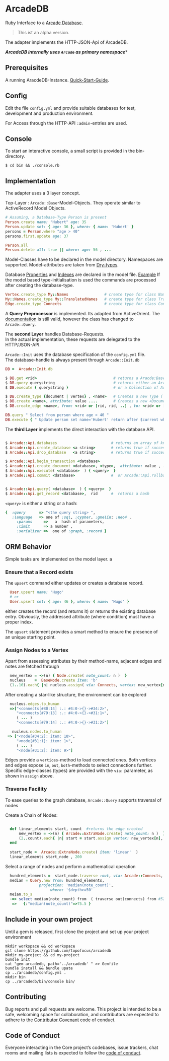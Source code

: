 #  ArcadeDB

Ruby Interface to a [Arcade Database](https://arcadedb.com/).

> This ist an alpha version. 

The adapter implements the HTTP-JSON-Api of ArcadeDB.

***ArcadeDB internally uses `Arcade` as primary namespace**** 

## Prerequisites

A running AracdeDB-Instance. [Quick-Start-Guide](https://docs.arcadedb.com/#Quick-Start-Docker).

## Config

Edit the file `config.yml`  and  provide suitable databases for test, development and production environment.

For Access through the HTTP-API `:admin`-entries are used. 

## Console

To start an interactive console, a small script is provided in the bin-directory.

```
$ cd bin && ./console.rb 
```
## Implementation

The adapter uses a 3 layer concept. 

Top-Layer : `Arcade::Base`-Model-Objects. 
They operate similar to ActiveRecord Model Objects.

```ruby
# Assuming, a Database-Type Person is present
Person.create name: "Hubert" age: 35
Person.update set: { age: 36 }, where: { name: 'Hubert' }
persons = Person.where "age > 40"
persons.first.update age: 37

Person.all
Person.delete all: true || where: age: 56 , ...
```
Model-Classes have to be declared in the model directory. Namespaces are supported. 
Model-attributes are taken from [Dry-types](https://dry-rb.org/gems/dry-types/1.2/built-in-types/).

Database [Properties](https://docs.arcadedb.com/#SQL-Create-Property) and [Indexes](https://docs.arcadedb.com/#SQL-Create-Index) are declared in the model file. [Example](https://github.com/topofocus/arcadedb/blob/main/spec/model/node.rb)
If the model based type-initialisation is used
the commands are processed after creating the database-type.
```ruby
Vertex.create_type My::Names                # create tyoe for class Names < Arcade::Vertex 
My::Names.create_type My::TranslatedNames   # create type for class TranslatedNames < Names
Edge.create_type Connects                   # create type for class Connects < Arcade::Edge
```


A **Query Preprocessor** is implemented. Its adapted from ActiveOrient. The [documentation](https://github.com/topofocus/active-orient/wiki/OrientQuery)
is still valid,  however the class has changed to `Arcade::Query`. 

The **second Layer** handles Database-Requests.  
In the actual implementation, these requests are delegated to the HTTP/JSON-API.

`Arcade::Init` uses the database specification of the `config.yml` file.   
The database-handle is always present through `Arcade::Init.db`

```ruby
DB =  Arcade::Init.db

$ DB.get <rid>                                  # returns a Aracde:Base object
$ DB.query querystring                          # returns either an Array of results (as  Hash) 
$ DB.execute { querystring }                    # or a Collection of Arcade::Base objects

$ DB.create_type {document | vertex} , <name>   # Creates a new Type ( Arcade::Base Class)
$ DB.create <name>, attribute: value ....       # Creates a new <Document | Vertex> and returns the rid
$ DB.create_edge <name>, from: <rid> or [rid, rid, ..] , to: <rid> or [rid, rid, ..]

DB.query " Select from person where age > 40 "
DB.execute { " Update person set name='Hubert' return after $current where age = 36 " }
```

The **third Layer** implements the direct interaction with the database API. 

```ruby

$ Arcade::Api.databases                        # returns an array of known databases
$ Arcade::Api.create_database <a string>       # returns true if succesfull
$ Arcade::Api.drop_database   <a string>       # returns true if successfull

$ Arcade::Api.begin_transaction <database>
$ Arcade::Api.create_document <database>, <type>,  attribute: value , ...
$ Arcade::Api.execute( <database>  ) { <query>  }
$ Arcade::Api.commit <database>                #  or Arcade::Api.rollback  


$ Arcade::Api.query( <database>  ) { <query>  }
$ Arcade::Api.get_record <database>,  rid      #  returns a hash
```


`<query>` is  either a  string or   a hash: 
```ruby 
{  :query      => "<the query string> ",
   :language   => one of :sql, :cypher, :gmelin: :neo4 ,
	 :params     =>   a  hash of parameters,
	 :limit      => a number ,
	 :serializer =>  one of :graph, :record }    
```	   

## ORM Behavior

Simple tasks are implemented on the model layer. a

### Ensure that a Record exists

The `upsert` command either updates or creates a database record.   

```ruby
  User.upsert name: 'Hugo'
  # or
  User.upsert set: { age: 46 }, where: { name: 'Hugo' }
```
either creates the record (and returns it) or returns the existing database entry. Obviously, the addressed attribute (where condition) 
must have a proper index. 

The `upsert` statement provides a smart method to ensure the presence of an unique starting point. 

### Assign Nodes to a Vertex 

Apart from assessing attributes by their method-name, adjacent edges and notes are fetched through

```ruby 
  new_vertex = ->(n) { Node.create( note_count: n )  }                      ## lambda to create a Node type record
  nucleus    =  BaseNode.create item: 'b'                                   ## create a start node
  (1..10).each{ |n| nucleus.assign( via: Connects, vertex: new_vertex[n]) } ## connect nodes via Connects-Edges
```
After creating a star-like structure, the environment can be explored 
```ruby 
  nucleus.edges.to_human
  =>["<connects[#80:14] :.: #4:0->{}->#34:2>",                                  
     "<connects[#79:13] :.: #4:0->{}->#31:1>",                                  
     ( ... )
     "<connects[#79:14] :.: #4:0->{}->#31:2>"] 

   nucleus.nodes.to_human
 => ["<node[#34:2]: item: 10>",                                                         
     "<node[#31:1]: item: 1>",                                                          
     ( ... )
     "<node[#31:2]: item: 9>"]    
```

Edges provide a `vertices`-method to load connected ones.  Both vertices and edges expose `in`, `out`,  `both`-methods to select connections further. 
Specific edge-classes (types) are provided with the `via:` parameter,  as shown in `assign` above. 


### Traverse Facility

To ease queries to the graph database, `Arcade::Query` supports traversal of nodes

Create a Chain of Nodes:
```ruby

  def linear_elements start, count  #returns the edge created
      new_vertex = ->(n) { Arcade::ExtraNode.create( note_count: n )  }
      (2..count).each{ |n| start = start.assign vertex: new_vertex[n], via: Arcade::Connects  }
  end
   
  start_node =  Arcade::ExtraNode.create( item: 'linear'  )
  linear_elements start_node , 200
```

Select a range of nodes and perform a mathematical operation

```ruby 
  hundred_elements =  start_node.traverse :out, via: Arcade::Connects, depth: 100
  median = Query.new from: hundred_elements,
               projection: 'median(note_count)',
                    where: '$depth>=50'
  meian.to_s
  -=> select median(note_count) from  ( traverse out(connects) from #52:0 while $depth < 100 )  where $depth>=50  
   =>   {:"median(note_count)"=>75.5 }
```
## Include in your own project

Until a gem is released, first clone the project and set up your project environment
```
mkdir workspace && cd workspace
git clone https://github.com/topofocus/arcadedb
mkdir my-project && cd my-project
bundle init
cat "gem arcadedb, path='../arcadedb' " >> Gemfile
bundle install && bundle upate
cp ../arcadedb/config.yml .
mkdir bin
cp ../arcadedb/bin/console bin/
````


## Contributing

Bug reports and pull requests are welcome. This project is intended to be a safe, welcoming space for collaboration, and contributors are expected to adhere to the [Contributor Covenant](http://contributor-covenant.org) code of conduct.

## Code of Conduct

Everyone interacting in the Core project’s codebases, issue trackers, chat rooms and mailing lists is expected to follow the [code of conduct](https://github.com/topofocus/arcadedb/blob/master/CODE_OF_CONDUCT.md).
